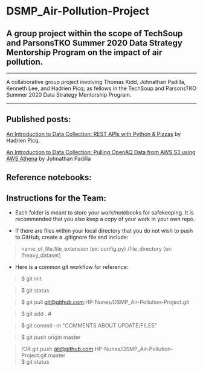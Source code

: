 # DSMP_Air-Pollution-Project

## A group project within the scope of TechSoup and ParsonsTKO Summer 2020 Data Strategy Mentorship Program on the impact of air pollution.
***
A collaborative group project involving Thomas Kidd, Johnathan Padilla, Kenneth Lee, and Hadrien Picq; as fellows in the TechSoup and ParsonsTKO Summer 2020 Data Strategy Mentorship Program.
***
## Published posts:
[An Introduction to Data Collection: REST APIs with Python & Pizzas](https://medium.com/@geocuriosity/an-introduction-to-data-collection-rest-apis-with-python-pizzas-7b682cef676c) by Hadrien Picq.

[An Introduction to Data Collection: Pulling OpenAQ Data from AWS S3 using AWS Athena](https://medium.com/@johnathan.d.padilla/an-introduction-to-data-collection-pulling-openaq-data-from-s3-using-aws-athena-26863b97c5cb) by Johnathan Padilla

## Reference notebooks:


## Instructions for the Team:

* Each folder is meant to store your work/notebooks for safekeeping. It is recommended that you also keep a copy of your work in your own repo.

* If there are files within your local directory that you do not wish to push to GitHub, create a .gitignore file and include:
> name_of_file.file_extension (ex: config.py)
> /file_directory (ex: /heavy_dataset)

* Here is a common git workflow for reference:

> $ git init

> $ git status
  
> $ git pull git@github.com:HP-Nunes/DSMP_Air-Pollution-Project.git
  
> $ git add . #
  
> $ git commit -m "COMMENTS ABOUT UPDATE/FILES"
  
>  $ git push origin master
  
>  /OR git push git@github.com:HP-Nunes/DSMP_Air-Pollution-Project.git master <br>
>  $ git status
